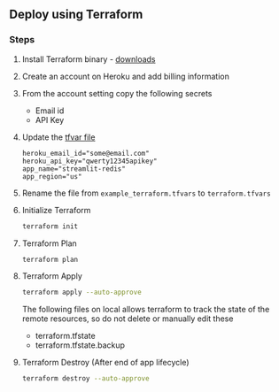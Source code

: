 ## Deploy using Terraform

### Steps

1. Install Terraform binary - [downloads](https://developer.hashicorp.com/terraform/downloads)
2. Create an account on Heroku and add billing information
3. From the account setting copy the following secrets
    * Email id
    * API Key
4. Update the [tfvar file](./example_terraform.tfvars)
    ```
    heroku_email_id="some@email.com"
    heroku_api_key="qwerty12345apikey"
    app_name="streamlit-redis"
    app_region="us"
    ```
5. Rename the file from `example_terraform.tfvars` to `terraform.tfvars`
6. Initialize  Terraform
    ```bash
    terraform init
    ```
7. Terraform Plan
    ```bash
    terraform plan
    ```
8. Terraform Apply
    ```bash
    terraform apply --auto-approve
    ```
    The following files on local allows terraform to track the state of the remote resources, so do not delete or manually edit these
    * terraform.tfstate
    * terraform.tfstate.backup

9. Terraform Destroy (After end of app lifecycle)
    ```bash
    terraform destroy --auto-approve
    ```